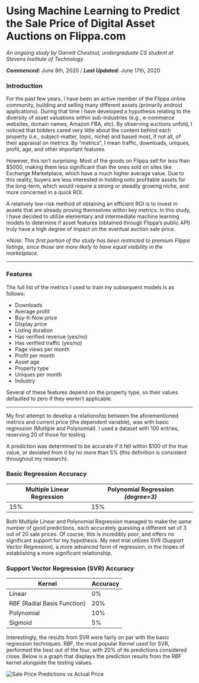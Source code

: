 # Using Machine Learning to Predict the Sale Price of Digital Asset Auctions on Flippa.com

_An ongoing study by Garrett Chestnut, undergraduate CS student at Stevens Institute of Technology._

_**Commenced:**_ June 8th, 2020  /  _**Last Updated:**_ June 17th, 2020

### Introduction

For the past few years, I have been an active member of the Flippa online community, building and selling many different assets (primarily android applications). During that time I have developed a hypothesis relating to the diversity of asset valuations within sub-industries (e.g., e-commerce websites, domain names, Amazon FBA, etc). By observing auctions unfold, I noticed that bidders cared very little about the content behind each property (i.e., subject-matter, topic, niche) and based most, if not all, of their appraisal on metrics. By “metrics”, I mean traffic, downloads, uniques, profit, age, and other important features.

However, this isn’t surprising. Most of the goods on Flippa sell for less than $5000, making them less significant than the ones sold on sites like Exchange Marketplace, which have a much higher average value. Due to this reality, buyers are less interested in holding onto profitable assets for the long-term, which would require a strong or steadily growing niche, and more concerned in a quick ROI. 

A relatively low-risk method of obtaining an efficient ROI is to invest in assets that are already proving themselves within key metrics. In this study, I have decided to utilize elementary and intermediate machine learning models to determine if asset features (obtained through Flippa’s public API) truly have a high degree of impact on the eventual auction sale price.

_*Note: This first portion of the study has been restricted to premium Flippa listings, since those are more likely to have equal visibility in the marketplace._

---
### Features

The full list of the metrics I used to train my subsequent models is as follows:

- Downloads
- Average profit
- Buy-It-Now price
- Display price
- Listing duration
- Has verified revenue (yes/no)
- Has verified traffic (yes/no)
- Page views per month
- Profit per month
- Asset age
- Property type
- Uniques per month
- Industry

Several of these features depend on the property type, so their values defaulted to zero if they weren’t applicable.

---

My first attempt to develop a relationship between the aforementioned metrics and current price (the dependent variable), was with basic regression (Multiple and Polynomial). I used a dataset with 100 entries, reserving 20 of those for testing.

A prediction was determined to be accurate if it fell within $100 of the true value, or deviated from it by no more than 5% (this definition is consistent throughout my research).

### Basic Regression Accuracy

Multiple Linear Regression | Polynomial Regression _(degree=3)_
------------ | -------------
15% | 15%

Both Multiple Linear and Polynomial Regression managed to make the same number of good predictions, each accurately guessing a different set of 3 out of 20 sale prices. Of course, this is incredibly poor, and offers no significant support for my hypothesis. My next trial utilizes SVR (Support Vector Regression), a more advanced form of regression, in the hopes of establishing a more significant relationship.

### Support Vector Regression (SVR) Accuracy

**Kernel** | **Accuracy**
------------ | -------------
Linear | 0%
RBF (Radial Basis Function) | 20%
Polynomial | 10%
Sigmoid | 5%

Interestingly, the results from SVR were fairly on par with the basic regression techniques. RBF, the most popular Kernel used for SVR, performed the best out of the four, with 20% of its predictions considered close. Below is a graph that displays the prediction results from the RBF kernel alongside the testing values.

![Sale Price Predictions vs Actual Price](https://lh6.googleusercontent.com/gqfwoMVkOY4YUzQR5GMRVD6HcHxgxx-krPYYI-kGy1SDY8TflgAweUt3VTvO_WgYsDeMNJ3nKb_PzaBydg0rY6ipeHRKRLvw9VYlzw-4s2-urNtpiUhwi9CKT--GRyzoOTCp7tTP)
